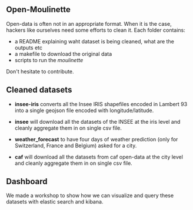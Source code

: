 ## Open-Moulinette

Open-data is often not in an appropriate format. When it is the case, hackers like ourselves need some efforts to clean it. Each folder contains:

- a README explaining waht dataset is being cleaned, what are the outputs etc
- a makefile to download the original data
- scripts to run the *moulinette*

Don't hesitate to contribute.

## Cleaned datasets

- **insee-iris** converts all the Insee IRIS shapefiles encoded in Lambert 93 into a single geojson file encoded with longitude/latitude.

- **insee** will download all the datasets of the INSEE at the iris level and cleanly aggregate them in on single csv file.

- **weather_forecast** to have four days of weather prediction (only for Switzerland, France and Belgium) asked for a city.

- **caf** will download all the datasets from caf open-data at the city level and cleanly aggregate them in on single csv file. 

## Dashboard

We made a workshop to show how we can visualize and query these datasets with elastic search and kibana.
